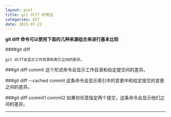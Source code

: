 ```yaml
---
layout: post
title: git diff 的用法
categories: GIT
date: 2015-07-23
---
```



<b>git diff 命令可以使用下面的几种来源组合来进行基本比较</b>

####git diff 

    git diff会显示工作目录和索引之间的差异。


###git diff commit
    这个形式命令会显示工作目录和给定提交间的差异。

###git diff --cached commit
	这条命令会显示索引中的变更中和给定提交的变更之间的差异。

###git diff commit1 commit2
	如果你任意指定两个提交，这条命令会显示他们之间的差异。




-------------





